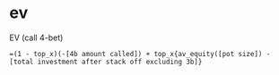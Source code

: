 # ev
EV (call 4-bet)
```
=(1 - top_x)(-[4b amount called]) + top_x{av_equity([pot size]) - [total investment after stack off excluding 3b]}
```
